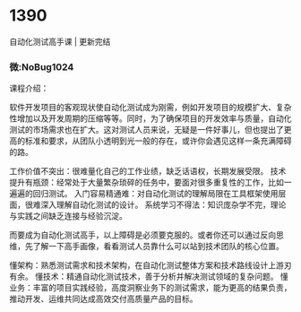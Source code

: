 # 1390
自动化测试高手课 | 更新完结
### 微:NoBug1024 


课程介绍：

软件开发项目的客观现状使自动化测试成为刚需，例如开发项目的规模扩大、复杂性增加以及开发周期的压缩等等。同时，为了确保项目的开发效率与质量，自动化测试的市场需求也在扩大。这对测试人员来说，无疑是一件好事儿，但也提出了更高的标准和要求，从团队小透明到光一般的存在，或许你会遇见这样一条充满障碍的路。

工作价值不突出：很难量化自己的工作业绩，缺乏话语权，长期发展受限。
技术提升有瓶颈：经常处于大量繁杂琐碎的任务中，要面对很多重复性的工作，比如一遍遍的回归测试。
入门容易精通难：对自动化测试的理解局限在工具框架使用层面，很难深入理解自动化测试的设计。
系统学习不得法：知识庞杂学不完，理论与实践之间缺乏连接与经验沉淀。

而要成为自动化测试高手，以上障碍是必须要克服的。或者你还可以通过反向思维，先了解一下高手画像，看看测试人员靠什么可以站到技术团队的核心位置。

懂架构：熟悉测试需求和技术架构，在自动化测试整体方案和技术路线设计上游刃有余。
懂技术：精通自动化测试技术，善于分析并解决测试领域的复杂问题。
懂业务：丰富的项目实践经验，高度洞察业务下的测试需求，能为更高的结果负责，推动开发、运维共同达成高效交付高质量产品的目标。

